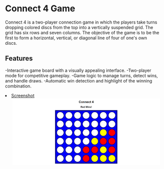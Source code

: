 # Connect 4 Game
Connect 4 is a two-player connection game in which the players take turns dropping colored discs from the top into a vertically suspended grid. The grid has six rows and seven columns. The objective of the game is to be the first to form a horizontal, vertical, or diagonal line of four of one's own discs.
## Features
-Interactive game board with a visually appealing interface.
-Two-player mode for competitive gameplay.
-Game logic to manage turns, detect wins, and handle draws.
-Automatic win detection and highlight of the winning combination.

<li><u>Screenshot</u>
  <ul><img src="preview/connect4game.png"></ul>
</li>
